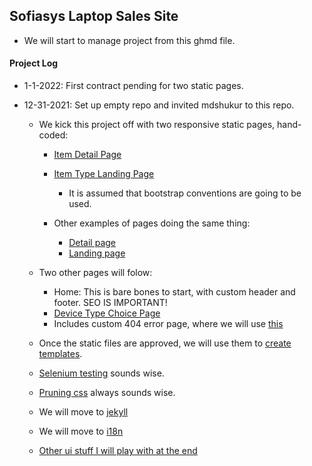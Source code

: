 ## Sofiasys Laptop Sales Site

- We will start to manage project from this ghmd file.

#### Project Log
- 1-1-2022: First contract pending for two static pages.

- 12-31-2021: Set up empty repo and invited mdshukur to this repo.
  - We kick this project off with two responsive static pages, hand-coded:
    - [Item Detail Page](https://eshop.macsales.com/configure-my-mac/UAOM1HS42XXX0XI)
    - [Item Type Landing Page](https://eshop.macsales.com/configure-my-mac/macbook-pro)
      - It is assumed that bootstrap conventions are going to be used.

    - Other examples of pages doing the same thing:
      - [Detail page](https://www.macofalltrades.com/apple-macbook-pro-13-inch-2-4ghz-core-i7-late-2016-silver-mll42ll-a-2-very-good-condition/)
      - [Landing page](https://www.macofalltrades.com/apple-laptops/)

  - Two other pages will folow:
    - Home: This is bare bones to start, with custom header and footer.  SEO IS IMPORTANT!
    - [Device Type Choice Page](https://eshop.macsales.com/shop/Apple_Systems/Used/Macs_and_Tablets)
    - Includes custom 404 error page, where we will use [this](https://codepen.io/shankarcabus/pen/hBbDi)


  - Once the static files are approved, we will use them to [create templates](https://docs.github.com/en/pages/setting-up-a-github-pages-site-with-jekyll/adding-a-theme-to-your-github-pages-site-using-jekyll).
  - [Selenium testing](https://getpocket.com/read/3514991581) sounds wise.
  - [Pruning css](https://github.com/purifycss/purifycss) always sounds wise.
  - We will move to [jekyll](http://henrythemes.github.io/jekyll-bootstrap-theme/)
  - We will move to [i18n](https://forestry.io/blog/creating-a-multilingual-blog-with-jekyll/)
  - [Other ui stuff I will play with at the end](https://www.alessioatzeni.com/mac-osx-lion-css3/)
